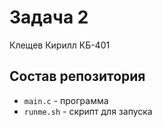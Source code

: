 # Задача 2

Клещев Кирилл КБ-401

## Состав репозитория

- `main.c` - программа
- `runme.sh` - скрипт для запуска

